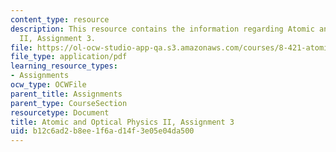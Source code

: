 ```yaml
---
content_type: resource
description: This resource contains the information regarding Atomic and Optical Physics
  II, Assignment 3.
file: https://ol-ocw-studio-app-qa.s3.amazonaws.com/courses/8-421-atomic-and-optical-physics-i-spring-2014/b12c6ad2b8ee1f6ad14f3e05e04da500_MIT8_421S14_homeWork3.pdf
file_type: application/pdf
learning_resource_types:
- Assignments
ocw_type: OCWFile
parent_title: Assignments
parent_type: CourseSection
resourcetype: Document
title: Atomic and Optical Physics II, Assignment 3
uid: b12c6ad2-b8ee-1f6a-d14f-3e05e04da500
---
```

